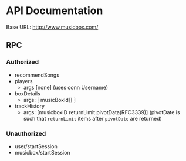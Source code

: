 API Documentation
=================

Base URL: http://www.musicbox.com/

RPC
---

### Authorized
*	recommendSongs
*	players
	-	args [none] (uses conn Username)
*	boxDetails
	-	args: [ musicBoxId[] ]
*	trackHistory
	-	args: [musicboxID returnLimit pivotData(RFC3339)] (pivotDate is such that `returnLimit` items after `pivotDate` are returned)
	
### Unauthorized
*	user/startSession
*	musicbox/startSession

